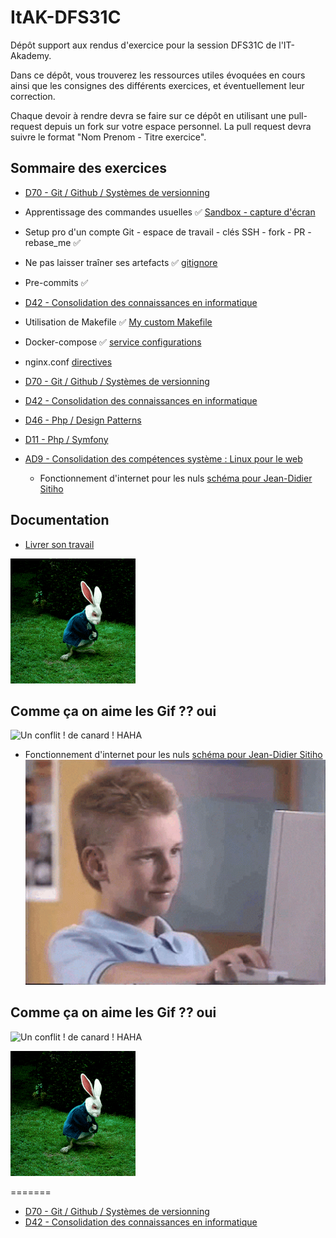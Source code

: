 # ItAK-DFS31C

Dépôt support aux rendus d'exercice pour la session DFS31C de l'IT-Akademy.

Dans ce dépôt, vous trouverez les ressources utiles évoquées en cours ainsi que les consignes des différents exercices, et éventuellement leur correction.

Chaque devoir à rendre devra se faire sur ce dépôt en utilisant une pull-request depuis un fork sur votre espace personnel.
La pull request devra suivre le format "Nom Prenom - Titre exercice".

## Sommaire des exercices

- [D70 - Git / Github / Systèmes de versionning](D70_Git/README.md)

- Apprentissage des commandes usuelles ✅ [Sandbox - capture d'écran](exercices_sandbox_git.zip)
- Setup pro d'un compte Git - espace de travail - clés SSH - fork - PR - rebase_me ✅
- Ne pas laisser traîner ses artefacts ✅ [gitignore](.gitignore)
- Pre-commits ✅

- [D42 - Consolidation des connaissances en informatique](D42_Consolidation_info/README.md)

- Utilisation de Makefile ✅ [My custom Makefile](AutoUnix/makefile)
- Docker-compose ✅ [service configurations](docker/docker-compose.yml)
- nginx.conf [directives](docker/nginx.conf)

- [D70 - Git / Github / Systèmes de versionning](D70_Git/README.md)
- [D42 - Consolidation des connaissances en informatique](D42_Consolidation_info/README.md)
- [D46 - Php / Design Patterns](D46_Php_Design_Patterns/README.md)
- [D11 - Php / Symfony](D11_Php_Symfony/README.md)
- [AD9 - Consolidation des compétences système : Linux pour le web](AD9_Linux_web/README.md)
  - Fonctionnement d'internet pour les nuls [schéma pour Jean-Didier Sitiho](Jean-Didier-Sitiho/Fonctionnement-internet-pour-les-nuls.jpg)

## Documentation

- [Livrer son travail](docs/workflow.md)

![Humorous Git GIF](its-Wrabbit-Time.gif)

## Comme ça on aime les Gif ?? oui

![Un conflit ! de canard ! HAHA](https://media1.tenor.com/m/_unefcDI8B8AAAAC/pattes-de-canard-funny.gif "DES PATTES DE CANAAAAAAAAAAAAAAAAAAARD")

- Fonctionnement d'internet pour les nuls [schéma pour Jean-Didier Sitiho](Jean-Didier-Sitiho/Fonctionnement-internet-pour-les-nuls.jpg.jpg)
  ![Humorous Git GIF](Jean-Didier-Sitiho/internet-kid-meme.gif)

## Comme ça on aime les Gif ?? oui

![Un conflit ! de canard ! HAHA](https://media1.tenor.com/m/_unefcDI8B8AAAAC/pattes-de-canard-funny.gif "DES PATTES DE CANAAAAAAAAAAAAAAAAAAARD")

![Humorous Git GIF](its-Wrabbit-Time.gif)

=======

- [D70 - Git / Github / Systèmes de versionning](D70_Git/README.md)
- [D42 - Consolidation des connaissances en informatique](D42_Consolidation_info/README.md)

